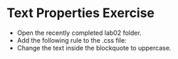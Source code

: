 
# Text Properties Exercise 

- Open the recently completed lab02 folder.
-  Add the following rule to the .css file:
  - Change the text inside the blockquote to uppercase.
